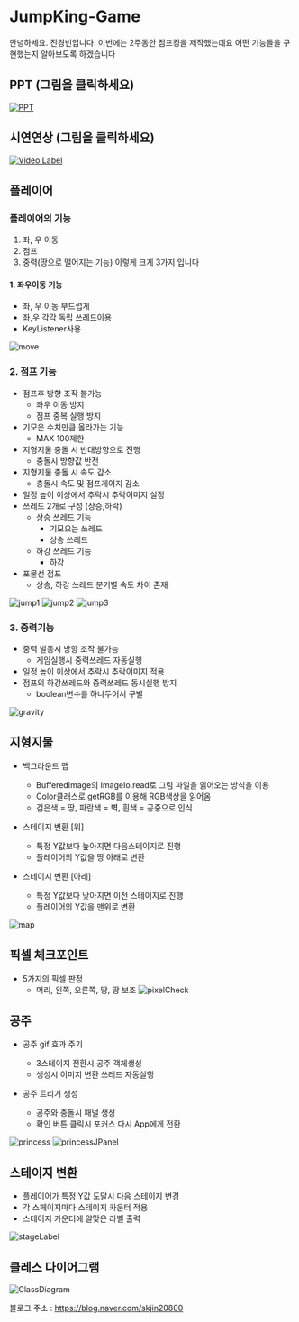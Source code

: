 

# JumpKing-Game


안녕하세요. 진경빈입니다.
이번에는 2주동안 점프킹을 제작했는데요
어떤 기능들을 구현했는지 알아보도록 하겠습니다
## PPT (그림을 클릭하세요)

[![PPT](./mdimg/PPT.png)](https://github.com/skjin20800/JumpKing-Game/blob/master/%EC%A0%90%ED%94%84%ED%82%B9%EC%86%8C%EA%B0%9C.pptx?raw=true)


## 시연연상 (그림을 클릭하세요)
[![Video Label](http://img.youtube.com/vi/6NPGdy5xQmo/0.jpg)](https://youtu.be/6NPGdy5xQmo)
## 플레이어

### 플레이어의 기능

1. 좌, 우 이동
2. 점프
3. 중력(땅으로 떨어지는 기능)
	이렇게 크게 3가지 입니다
	
####  1. 좌우이동 기능
- 좌, 우 이동 부드럽게
- 좌,우 각각 독립 쓰레드이용
- KeyListener사용

![move](./mdimg/move.png)

###  2. 점프 기능
- 점프후 방향 조작 불가능
  - 좌우 이동 방지
  - 점프 중복 실행 방지
- 기모은 수치만큼 올라가는 기능
  - MAX 100제한 
- 지형지물 충돌 시 반대방향으로 진행
   - 충돌시 방향값 반전
- 지형지물 충돌 시 속도 감소
  - 충돌시 속도 및 점프게이지 감소
- 일정 높이 이상에서 추락시 추락이미지 설정
- 쓰레드 2개로 구성 (상승,하락)
  + 상승 쓰레드 기능
     + 기모으는 쓰레드
     + 상승 쓰레드
  - 하강 쓰레드 기능
    + 하강
 - 포물선 점프
    - 상승, 하강 쓰레드 분기별 속도 차이 존재

![jump1](./mdimg/jump1.png)
![jump2](./mdimg/jump2.png)
![jump3](./mdimg/jump3.png)

### 3. 중력기능
- 중력 발동시 방향 조작 불가능
  - 게임실행시 중력쓰레드 자동실행
 - 일정 높이 이상에서 추락시 추락이미지 적용
 - 점프의 하강쓰레드와 중력쓰레드 동시실행 방지
   - boolean변수를 하나두어서 구별
  
![gravity](./mdimg/gravity.png)

## 지형지물
- 백그라운드 맵
  - BufferedImage의 ImageIo.read로 그림 파일을 읽어오는 방식을 이용
  - Color클래스로 getRGB를 이용해 RGB색상을 읽어옴
  - 검은색 = 땅, 파란색 = 벽, 흰색 = 공중으로 인식

- 스테이지 변환 [위]
  - 특정 Y값보다 높아지면 다음스테이지로 진행
  - 플레이어의 Y값을 땅 아래로 변환
 
 - 스테이지 변환 [아래]
   - 특정 Y값보다 낮아지면 이전 스테이지로 진행
   - 플레이어의 Y값을 맨위로 변환

![map](./mdimg/map.png)

## 픽셀 체크포인트
- 5가지의 픽셀 판정
	-  머리, 왼쪽, 오른쪽, 땅, 땅 보조 
![pixelCheck](./mdimg/pixelCheck.png)

## 공주
- 공주 gif 효과 주기
  - 3스테이지 전환시 공주 객체생성
  - 생성시 이미지 변환 쓰레드 자동실행

- 공주 트리거 생성
  - 공주와 충돌시 패널 생성
  - 확인 버튼 클릭시 포커스 다시 App에게 전환

![princess](./mdimg/princess.png)
![princessJPanel](./mdimg/princessJPanel.png)

## 스테이지 변환
- 플레이어가 특정 Y값 도달시 다음 스테이지 변경
- 각 스페이지마다 스테이지 카운터 적용
- 스테이지 카운터에 알맞은 라벨 출력

![stageLabel](./mdimg/stageLabel.png)

## 클레스 다이어그램
![ClassDiagram](./mdimg/ClassDiagram.png)



블로그 주소 : https://blog.naver.com/skjin20800
